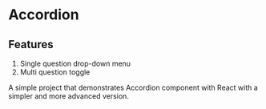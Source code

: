 # Accordion

## Features
1. Single question drop-down menu
2. Multi question toggle

A simple project that demonstrates Accordion component with React with a simpler and more advanced version.